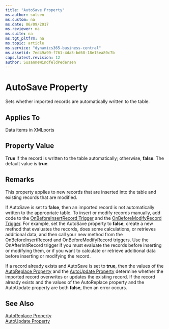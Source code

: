 ```yaml
---
title: "AutoSave Property"
ms.author: solsen
ms.custom: na
ms.date: 06/09/2017
ms.reviewer: na
ms.suite: na
ms.tgt_pltfrm: na
ms.topic: article
ms.service: "dynamics365-business-central"
ms.assetid: 7ed49a99-f761-4da3-bd68-18e15ea80c7b
caps.latest.revision: 12
author: SusanneWindfeldPedersen
---
```


# AutoSave Property
Sets whether imported records are automatically written to the table.  
  
## Applies To  
 Data items in XMLports  
  
## Property Value  
 **True** if the record is written to the table automatically; otherwise, **false**. The default value is **true**.  
  
## Remarks  
 This property applies to new records that are inserted into the table and existing records that are modified.  
  
 If AutoSave is set to **false**, then an imported record is not automatically written to the appropriate table. To insert or modify records manually, add code to the [OnBeforeInsertRecord Trigger](../triggers/devenv-onbeforeinsertrecord-trigger.md) and the [OnBeforeModifyRecord Trigger](../triggers/devenv-onbeforemodifyrecord-trigger.md). For example, set the AutoSave property to **false**, create a new method that evaluates the records, does some calculations, or retrieves additional data, and then call your new method from the OnBeforeInsertRecord and OnBeforeModifyRecord triggers. Use the OnAfterInitRecord trigger if you must evaluate the records before inserting or modifying them, or if you want to calculate or retrieve additional data before inserting or modifying the record.  
  
 If a record already exists and AutoSave is set to **true**, then the values of the [AutoReplace Property](devenv-autoreplace-property.md) and the [AutoUpdate Property](devenv-autoupdate-property.md) determine whether the imported record overwrites or updates the existing record. If the record already exists and the values of the AutoReplace property and the AutoUpdate property are both **false**, then an error occurs.  
  
## See Also  
 [AutoReplace Property](devenv-autoreplace-property.md)   
 [AutoUpdate Property](devenv-autoupdate-property.md)